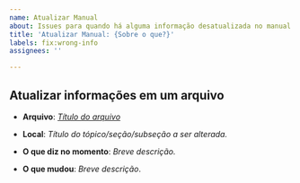 ```yaml
---
name: Atualizar Manual
about: Issues para quando há alguma informação desatualizada no manual.
title: 'Atualizar Manual: {Sobre o que?}'
labels: fix:wrong-info
assignees: ''

---
```


Atualizar informações em um arquivo
-----------------------------------

- **Arquivo**: [_Título do arquivo_](_link_)

- **Local**: _Título do tópico/seção/subseção a ser alterada._

- **O que diz no momento**: _Breve descrição._

- **O que mudou**: _Breve descrição_.
